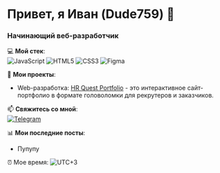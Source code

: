 # Привет, я Иван (Dude759) 👋  
### Начинающий веб-разработчик  

💻 **Мой стек**:  
![JavaScript](https://img.shields.io/badge/-JavaScript-F7DF1E?logo=javascript&logoColor=black)
![HTML5](https://img.shields.io/badge/-HTML5-E34F26?logo=html5&logoColor=white)
![CSS3](https://img.shields.io/badge/-CSS3-1572B6?logo=css3&logoColor=white)
![Figma](https://img.shields.io/badge/-Figma-F24E1E?logo=figma&logoColor=white)  

🚀 **Мои проекты**:
- Web-разработка:
 [HR Quest Portfolio](https://github.com/Dude759/hr-quest-portfolio?tab=readme-ov-file) - это интерактивное сайт-портфолио в формате головоломки для рекрутеров и заказчиков.  

📫 **Свяжитесь со мной**:  
[![Telegram](https://img.shields.io/badge/-Telegram-0088CC?logo=telegram&logoColor=white)](https://t.me/Vanechka_kek)  

📊 **Мои последние посты**:  
- Пупупу

⏰ Мое время: ![UTC+3](https://img.shields.io/badge/UTC%2B3-Moscow-blue) 
